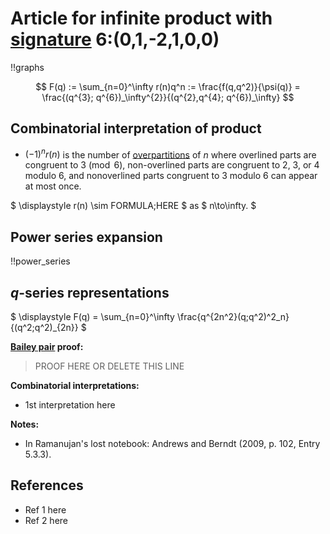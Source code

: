 # Article for infinite product with [signature](../product_signature.html) 6:(0,1,-2,1,0,0)

!!graphs

$$ F(q) := \sum_{n=0}^\infty r(n)q^n := \frac{f(q,q^2)}{\psi(q)} = \frac{(q^{3}; q^{6})_\infty^{2}}{(q^{2},q^{4}; q^{6})_\infty} $$

## Combinatorial interpretation of product

- $(-1)^n r(n)$ is the number of [overpartitions](../partitions.html#overpartitions) of $n$ where overlined parts are congruent to $3\pmod{6}$, non-overlined parts are congruent to 2, 3, or 4 modulo 6, and nonoverlined parts congruent to 3 modulo 6 can appear at most once.

$ \displaystyle r(n) \sim FORMULA\;HERE $ as $ n\to\infty. $

## Power series expansion

!!power_series

## $q$-series representations

$ \displaystyle F(q) = \sum_{n=0}^\infty \frac{q^{2n^2}(q;q^2)^2_n}{(q^2;q^2)_{2n}} $

**[Bailey pair](../Bailey_pairs.html) proof:**
> PROOF HERE OR DELETE THIS LINE

**Combinatorial interpretations:**
- 1st interpretation here
    
**Notes:**
- In Ramanujan's lost notebook: Andrews and Berndt (2009, p. 102, Entry 5.3.3).
   
## References
- Ref 1 here
- Ref 2 here
